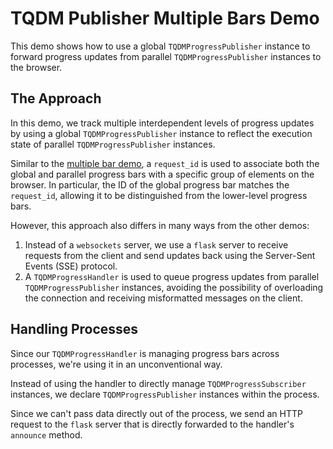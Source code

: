 # TQDM Publisher Multiple Bars Demo
This demo shows how to use a global `TQDMProgressPublisher` instance to forward progress updates from parallel `TQDMProgressPublisher` instances to the browser.

## The Approach
In this demo, we track multiple interdependent levels of progress updates by using a global `TQDMProgressPublisher` instance to reflect the execution state of parallel `TQDMProgressPublisher` instances.

Similar to the [multiple bar demo](../_multiple_bars/README.md), a `request_id` is used to associate both the global and parallel progress bars with a specific group of elements on the browser. In particular, the ID of the global progress bar matches the `request_id`, allowing it to be distinguished from the lower-level progress bars.

However, this approach also differs in many ways from the other demos:
1. Instead of a `websockets` server, we use a `flask` server to receive requests from the client and send updates back using the Server-Sent Events (SSE) protocol.
2. A `TQDMProgressHandler` is used to queue progress updates from parallel `TQDMProgressPublisher` instances, avoiding the possibility of overloading the connection and receiving misformatted messages on the client.

## Handling Processes
Since our `TQDMProgressHandler` is managing progress bars across processes, we're using it in an unconventional way.

Instead of using the handler to directly manage `TQDMProgressSubscriber` instances, we declare `TQDMProgressPublisher` instances within the process.

Since we can't pass data directly out of the process, we send an HTTP request to the `flask` server that is directly forwarded to the handler's `announce` method.
